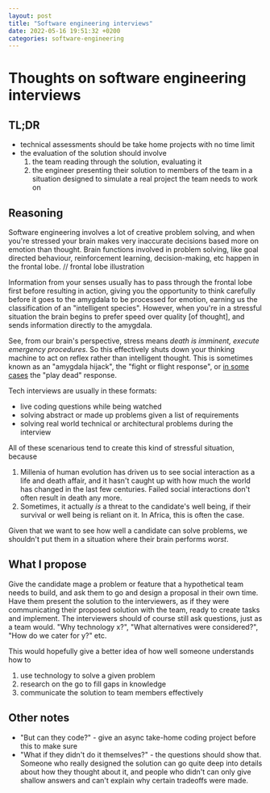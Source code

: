 ```yaml
---
layout: post
title: "Software engineering interviews"
date: 2022-05-16 19:51:32 +0200
categories: software-engineering
---
```


# Thoughts on software engineering interviews

## TL;DR

- technical assessments should be take home projects with no time limit
- the evaluation of the solution should involve 
    1. the team reading through the solution, evaluating it
    2. the engineer presenting their solution to members of the team in a situation designed to simulate a real project the team needs to work on

## Reasoning

Software engineering involves a lot of creative problem solving, 
and when you're stressed your brain makes very inaccurate decisions based more on emotion than thought.
Brain functions involved in problem solving, like goal directed behaviour, reinforcement learning, decision-making, etc happen in the frontal lobe.
// frontal lobe illustration

Information from your senses usually has to pass through the frontal lobe first before resulting in action, 
giving you the opportunity to think carefully before it goes to the amygdala to be processed for emotion, 
earning us the classification of an "intelligent species".
However, when you're in a stressful situation the brain begins to prefer speed over quality [of thought], and sends information directly to the amygdala.

See, from our brain's perspective, stress means _death is imminent, execute emergency procedures_.
So this effectively shuts down your thinking machine to act on reflex rather than intelligent thought.
This is sometimes known as an "amygdala hijack", the "fight or flight response", or [in some cases](https://www.youtube.com/watch?v=_JF0Jys5ITc) the "play dead" response.

Tech interviews are usually in these formats:
- live coding questions while being watched
- solving abstract or made up problems given a list of requirements
- solving real world technical or architectural problems during the interview

All of these scenarious tend to create this kind of stressful situation, because
1. Millenia of human evolution has driven us to see social interaction as a life and death affair, and it hasn't caught up with how much the world has changed in the last few centuries. Failed social interactions don't often result in death any more.
2. Sometimes, it actually _is_ a threat to the candidate's well being, if their survival or well being is reliant on it. In Africa, this is often the case.

Given that we want to see how well a candidate can solve problems, 
we shouldn't put them in a situation where their brain performs _worst_. 

## What I propose

Give the candidate mage a problem or feature that a hypothetical team needs to build, and ask them to go and design a proposal in their own time.
Have them present the solution to the interviewers, as if they were communicating their proposed solution with the team, ready to create tasks and implement.
The interviewers should of course still ask questions, just as a team would. "Why technology x?", "What alternatives were considered?", "How do we cater for y?" etc.

This would hopefully give a better idea of how well someone understands how to
1. use technology to solve a given problem
2. research on the go to fill gaps in knowledge
3. communicate the solution to team members effectively

## Other notes

- "But can they code?" - give an async take-home coding project before this to make sure
- "What if they didn't do it themselves?" - the questions should show that. Someone who really designed the solution can go quite deep into details about how they thought about it, and people who didn't can only give shallow answers and can't explain why certain tradeoffs were made.